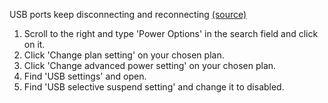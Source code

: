 USB ports keep disconnecting and reconnecting [(source)](http://www.tomshardware.com/answers/id-1783536/usb-ports-disconnecting-reconnecting.html)

1. Scroll to the right and type 'Power Options' in the search field and click on it.
2. Click 'Change plan setting' on your chosen plan.
3. Click 'Change advanced power setting' on your chosen plan.
4. Find 'USB settings' and open.
5. Find 'USB selective suspend setting' and change it to disabled.
